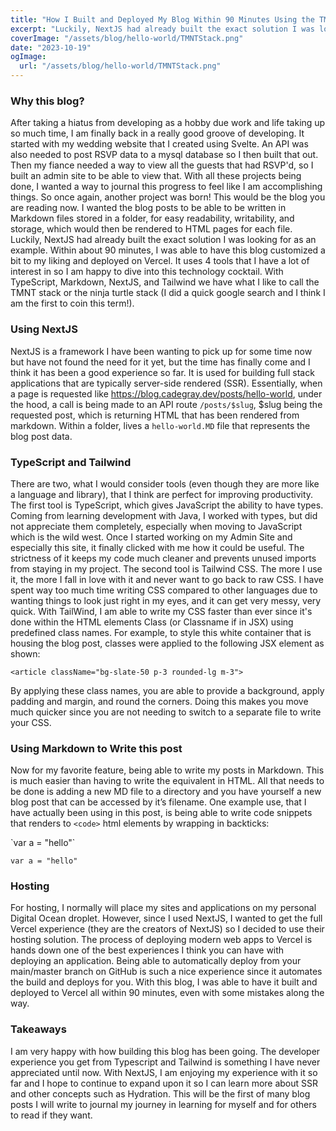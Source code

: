 ```yaml
---
title: "How I Built and Deployed My Blog Within 90 Minutes Using the TMNT Stack"
excerpt: "Luckily, NextJS had already built the exact solution I was looking for as an example. Within about 90 minutes, I was able to have this blog customized a bit to my liking and deployed on Vercel. It uses 4 tools that I have a lot of interest in so I am happy to dive into this technology cocktail. With TypeScript, Markdown, NextJS, and Tailwind we have what I like to call the TMNT stack or the ninja turtle stack (I did a quick google search and I think I am the first to coin this term!)."
coverImage: "/assets/blog/hello-world/TMNTStack.png"
date: "2023-10-19"
ogImage:
  url: "/assets/blog/hello-world/TMNTStack.png"
---
```


### Why this blog?

After taking a hiatus from developing as a hobby due work and life taking up so much time, I am finally back in a really good groove of developing.
It started with my wedding website that I created using Svelte. An API was also needed to post RSVP data to a mysql database so I then built that out. Then my fiance needed a way to view all the guests that had RSVP'd, so I built an admin site to be able to view that.
With all these projects being done, I wanted a way to journal this progress to feel like I am accomplishing things. So once again, another project was born! This would be the blog you are reading now.
I wanted the blog posts to be able to be written in Markdown files stored in a folder, for easy readability, writability, and storage, which would then be rendered to HTML pages for each file. Luckily, NextJS had already built the exact solution I was looking for as an example. Within about 90 minutes, I was able to have this blog customized a bit to my liking and deployed on Vercel. It uses 4 tools that I have a lot of interest in so I am happy to dive into this technology cocktail. With TypeScript, Markdown, NextJS, and Tailwind we have what I like to call the TMNT stack or the ninja turtle stack (I did a quick google search and I think I am the first to coin this term!).

### Using NextJS

NextJS is a framework I have been wanting to pick up for some time now but have not found the need for it yet, but the time has finally come and I think it has been a good experience so far.
It is used for building full stack applications that are typically server-side rendered (SSR). Essentially, when a page is requested like https://blog.cadegray.dev/posts/hello-world, under the hood, a call is being made to an API route `/posts/$slug`, $slug being the requested post, which is returning HTML that has been rendered from markdown. Within a folder, lives a `hello-world.MD` file that represents the blog post data.

### TypeScript and Tailwind

There are two, what I would consider tools (even though they are more like a language and library), that I think are perfect for improving productivity. The first tool is TypeScript, which gives JavaScript the ability to have types. Coming from learning development with Java, I worked with types, but did not appreciate them completely, especially when moving to JavaScript which is the wild west. Once I started working on my Admin Site and especially this site, it finally clicked with me how it could be useful. The strictness of it keeps my code much cleaner and prevents unused imports from staying in my project.
The second tool is Tailwind CSS. The more I use it, the more I fall in love with it and never want to go back to raw CSS. I have spent way too much time writing CSS compared to other languages due to wanting things to look just right in my eyes, and it can get very messy, very quick.
With TailWind, I am able to write my CSS faster than ever since it's done within the HTML elements Class (or Classname if in JSX) using predefined class names. For example, to style this white container that is housing the blog post, classes were applied to the following JSX element as shown:

`<article className="bg-slate-50 p-3 rounded-lg m-3">`

By applying these class names, you are able to provide a background, apply padding and margin, and round the corners. Doing this makes you move much quicker since you are not needing to switch to a separate file to write your CSS.

### Using Markdown to Write this post

Now for my favorite feature, being able to write my posts in Markdown. This is much easier than having to write the equivalent in HTML. All that needs to be done is adding a new MD file to a directory and you have yourself a new blog post that can be accessed by it’s filename. One example use, that I have actually been using in this post, is being able to write code snippets that renders to `<code>` html elements by wrapping in backticks:

\`var a = "hello"\`

`var a = "hello"`

### Hosting

For hosting, I normally will place my sites and applications on my personal Digital Ocean droplet. However, since I used NextJS, I wanted to get the full Vercel experience (they are the creators of NextJS) so I decided to use their hosting solution. The process of deploying modern web apps to Vercel is hands down one of the best experiences I think you can have with deploying an application. Being able to automatically deploy from your main/master branch on GitHub is such a nice experience since it automates the build and deploys for you. With this blog, I was able to have it built and deployed to Vercel all within 90 minutes, even with some mistakes along the way.

### Takeaways

I am very happy with how building this blog has been going. The developer experience you get from Typescript and Tailwind is something I have never appreciated until now. With NextJS, I am enjoying my experience with it so far and I hope to continue to expand upon it so I can learn more about SSR and other concepts such as Hydration. This will be the first of many blog posts I will write to journal my journey in learning for myself and for others to read if they want.

